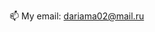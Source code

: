  📫 My email: dariama02@mail.ru

<!---
Dariavld/Dariavld is a ✨ special ✨ repository because its `README.md` (this file) appears on your GitHub profile.
You can click the Preview link to take a look at your changes.
--->
